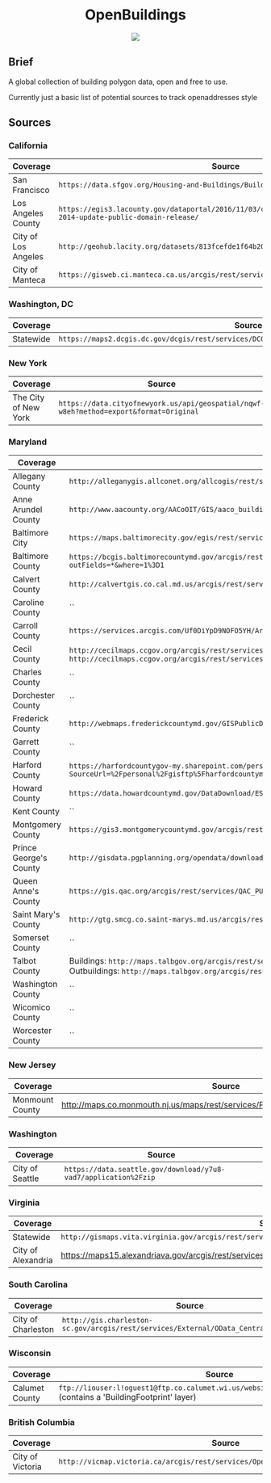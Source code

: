 <h1 align="center">OpenBuildings</h1>

<p align="center">
    <a href="https://david-dm.org/openaddresses/openbuildings"><img src="https://david-dm.org/openaddresses/openbuildings.png"/></a>
</p>

## Brief

A global collection of building polygon data, open and free to use.

Currently just a basic list of potential sources to track openaddresses style


## Sources

### California

| Coverage | Source | Number | Date |
| -------- | ------ | ------ | ---- |
| San Francisco | `https://data.sfgov.org/Housing-and-Buildings/Building-Footprints/72ai-zege/data` | 177,023 | 2017 |
| Los Angeles County | `https://egis3.lacounty.gov/dataportal/2016/11/03/countywide-building-outlines-2014-update-public-domain-release/` | 3,000,000+ |  2014 |
| City of Los Angeles | `http://geohub.lacity.org/datasets/813fcefde1f64b209103107b26a8909f_0` | 1109238 | 2014 |
| City of Manteca | `https://gisweb.ci.manteca.ca.us/arcgis/rest/services/layers/Buildings/MapServer/0` | 24122 | 2017 |

### Washington, DC

| Coverage | Source |
| -------- | ------ |
| Statewide | `https://maps2.dcgis.dc.gov/dcgis/rest/services/DCGIS_DATA/Facility_and_Structure/MapServer/1` |

### New York

| Coverage | Source |
| -------- | ------ |
| The City of New York | `https://data.cityofnewyork.us/api/geospatial/nqwf-w8eh?method=export&format=Original` |

### Maryland

| Coverage | Source |
| -------- | ------ |
| Allegany County | `http://alleganygis.allconet.org/allcogis/rest/services/Dashboards/BWPermits/MapServer/11` |
| Anne Arundel County | `http://www.aacounty.org/AACoOIT/GIS/aaco_buildings.zip` |
| Baltimore City | `https://maps.baltimorecity.gov/egis/rest/services/OpenBaltimore/Building_Footprint/MapServer/0` |
| Baltimore County | `https://bcgis.baltimorecountymd.gov/arcgis/rest/services/Facilities/Buildings/MapServer/2/query?outFields=*&where=1%3D1` |
| Calvert County | `http://calvertgis.co.cal.md.us/arcgis/rest/services/Basemaps/Streets_Base_Map/MapServer/10` |
| Caroline County | `` |
| Carroll County | `https://services.arcgis.com/Uf0DiYpD9NOFO5YH/ArcGIS/rest/services/Buildings_CarrollCounty/FeatureServer/0` |
| Cecil County | `http://cecilmaps.ccgov.org/arcgis/rest/services/Public_10_1/MapServer/5`, `http://cecilmaps.ccgov.org/arcgis/rest/services/Public_10_1/MapServer/6` |
| Charles County | `` |
| Dorchester County | `` |
| Frederick County | `http://webmaps.frederickcountymd.gov/GISPublicDownload/Shapefiles/Buildings.zip` |
| Garrett County | `` |
| Harford County | `https://harfordcountygov-my.sharepoint.com/personal/gisftp_harfordcountymd_gov/_layouts/15/download.aspx?SourceUrl=%2Fpersonal%2Fgisftp%5Fharfordcountymd%5Fgov%2FDocuments%2FGIS%20Files%2FBuildings%5F2013%2Ezip` |
| Howard County | `https://data.howardcountymd.gov/DataDownload/ESRI/Buildings_Major.zip` |
| Kent County | `` |
| Montgomery County | `https://gis3.montgomerycountymd.gov/arcgis/rest/services/GDX/buildings/MapServer/0` |
| Prince George's County | `http://gisdata.pgplanning.org/opendata/downloadzip.asp?FileName=/data/ShapeFile/Building_2014_Py.zip` |
| Queen Anne's County | `https://gis.qac.org/arcgis/rest/services/QAC_PUBLIC/DataDownload/MapServer/1` |
| Saint Mary's County | `http://gtg.smcg.co.saint-marys.md.us/arcgis/rest/services/Mobile/MobileBaseMap/MapServer/0` |
| Somerset County | `` |
| Talbot County | Buildings: `http://maps.talbgov.org/arcgis/rest/services/TalbotWebMaps/TalbotFloodRisk/MapServer/34` Outbuildings: `http://maps.talbgov.org/arcgis/rest/services/TalbotWebMaps/TalbotFloodRisk/MapServer/35` |
| Washington County | `` |
| Wicomico County | `` |
| Worcester County | `` |

### New Jersey
| Coverage | Source |
| -------- | ------ |
| Monmount County | http://maps.co.monmouth.nj.us/maps/rest/services/PublicData/Buildings/MapServer/0 |

### Washington

| Coverage | Source |
| -------- | ------ |
| City of Seattle | `https://data.seattle.gov/download/y7u8-vad7/application%2Fzip` |

### Virginia
| Coverage | Source |
| -------- | ------ |
| Statewide | `http://gismaps.vita.virginia.gov/arcgis/rest/services/VA_Base_layers/VA_Building_Footprints/MapServer/0` |
| City of Alexandria | https://maps15.alexandriava.gov/arcgis/rest/services/alxBuildingsWm/MapServer/0 |

### South Carolina
| Coverage | Source |
| -------- | ------ |
| City of Charleston | `http://gis.charleston-sc.gov/arcgis/rest/services/External/OData_Central/MapServer/2` | 

### Wisconsin
| Coverage | Source |
| -------- | ------ |
| Calumet County | `ftp://liouser:l!oguest1@ftp.co.calumet.wi.us/websitedata/CalumetAddressPts.zip` (contains a 'BuildingFootprint' layer) | 

### British Columbia
| Coverage | Source |
| -------- | ------ |
| City of Victoria | `http://vicmap.victoria.ca/arcgis/rest/services/OpenData/OpenData_Land/MapServer/1` | 
